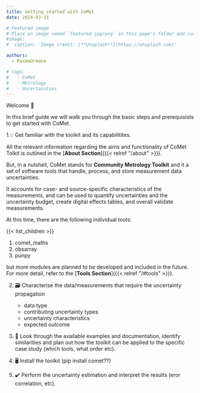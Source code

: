 ```yaml
---
title: Getting started with CoMet
date: 2024-03-21

# Featured image
# Place an image named `featured.jpg/png` in this page's folder and customize its options here.
#image:
#  caption: 'Image credit: [**Unsplash**](https://unsplash.com)'

authors:
  - RasmaOrmane

# tags:
#   - CoMet
#   - Metrology
#   - Uncertainties
---
```


Welcome 👋

In this brief guide we will walk you through the basic steps and prerequisists to get started with CoMet. 

1.💡 Get familiar with the toolkit and its capabilitites. 

All the relevant information regarding the aims and functionality of CoMet Tolkit is outlined in the [**About Section**]({{< relref "/about" >}}). 

But, in a nutshell, CoMet stands for **Community Metrology Toolkit** and it a set of software tools that handle, process, and store measurement data uncertainties.

It accounts for case- and source-specific characteristics of the measurements, and can be used to quantify uncertainties and the uncertainty budget, create digital effects tables, and overall validate measurements. 

At this time, there are the following individual tools:

{{< list_children >}}

  1. comet_maths
  2. obsarray
  3. punpy

but more modules are planned to be developed and included in the future. For more detail, refer to the [**Tools Section**]({{< relref "/#tools" >}}). 

2. 🗃️ Characterise the data/measurements that require the uncertainty propagation 

    - data type
    - contributing uncertainty types
    - uncertainty characteristics
    - expected outcome

3. 🧾 Look through the available examples and documentation, identify similarities and plan out how the toolkit can be applied to the specific case study (which tools, what order etc). 


4. 🖥️ Install the toolkit (pip install comet??) 


5. ✔️ Perform the uncertainty estimation and interpret the results (eror correlation, etc). 